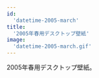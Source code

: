 ```yaml
---
id:
  'datetime-2005-march'
title:
  '2005年春用デスクトップ壁紙'
image:
  'datetime-2005-march.gif'
---
```


2005年春用デスクトップ壁紙。
